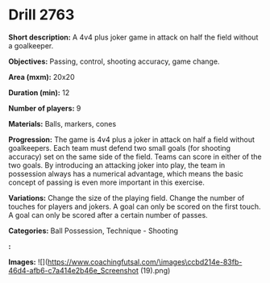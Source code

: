 # Drill 2763

**Short description:**
A 4v4 plus joker game in attack on half the field without a goalkeeper.

**Objectives:**
Passing, control, shooting accuracy, game change.

**Area (mxm):**
20x20

**Duration (min):**
12

**Number of players:**
9

**Materials:**
Balls, markers, cones

**Progression:**
The game is 4v4 plus a joker in attack on half a field without goalkeepers. Each team must defend two small goals (for shooting accuracy) set on the same side of the field. Teams can score in either of the two goals. By introducing an attacking joker into play, the team in possession always has a numerical advantage, which means the basic concept of passing is even more important in this exercise.

**Variations:**
Change the size of the playing field. Change the number of touches for players and jokers. A goal can only be scored on the first touch. A goal can only be scored after a certain number of passes.

**Categories:**
Ball Possession, Technique - Shooting

**:**


**Images:**
![](https://www.coachingfutsal.com/\images\ccbd214e-83fb-46d4-afb6-c7a414e2b46e_Screenshot (19).png)

